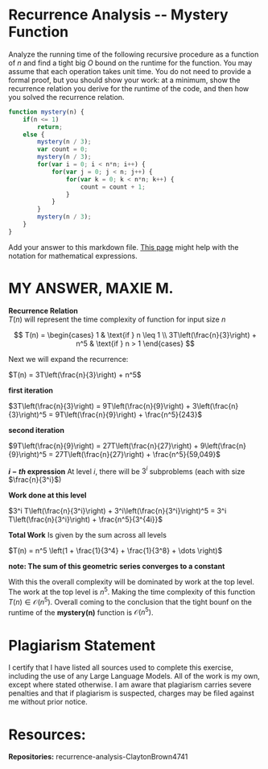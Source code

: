 # Recurrence Analysis -- Mystery Function

Analyze the running time of the following recursive procedure as a function of
$n$ and find a tight big $O$ bound on the runtime for the function. You may
assume that each operation takes unit time. You do not need to provide a formal
proof, but you should show your work: at a minimum, show the recurrence relation
you derive for the runtime of the code, and then how you solved the recurrence
relation.

```javascript
function mystery(n) {
    if(n <= 1)
        return;
    else {
        mystery(n / 3);
        var count = 0;
        mystery(n / 3);
        for(var i = 0; i < n*n; i++) {
            for(var j = 0; j < n; j++) {
                for(var k = 0; k < n*n; k++) {
                    count = count + 1;
                }
            }
        }
        mystery(n / 3);
    }
}
```

Add your answer to this markdown file. [This
page](https://docs.github.com/en/get-started/writing-on-github/working-with-advanced-formatting/writing-mathematical-expressions)
might help with the notation for mathematical expressions.

# MY ANSWER, MAXIE M.

**Recurrence Relation**  
$T(n)$ will represent the time complexity of function for input size $n$ 

$$
T(n) = 
\begin{cases}
1 & \text{if } n \leq 1 \\
3T\left(\frac{n}{3}\right) + n^5 & \text{if } n > 1
\end{cases}
$$

Next we will expand the recurrence:

$T(n) = 3T\left(\frac{n}{3}\right) + n^5$

**first iteration** 

$3T\left(\frac{n}{3}\right) = 9T\left(\frac{n}{9}\right) + 3\left(\frac{n}{3}\right)^5 = 9T\left(\frac{n}{9}\right) + \frac{n^5}{243}$

**second iteration** 

$9T\left(\frac{n}{9}\right) = 27T\left(\frac{n}{27}\right) + 9\left(\frac{n}{9}\right)^5 = 27T\left(\frac{n}{27}\right) + \frac{n^5}{59,049}$

**$i-th$ expression**
At level $i$, there will be $3^i$ subproblems (each with size $\frac{n}{3^i}$) 

**Work done at this level**

$3^i T\left(\frac{n}{3^i}\right) + 3^i\left(\frac{n}{3^i}\right)^5 = 3^i T\left(\frac{n}{3^i}\right) + \frac{n^5}{3^{4i}}$

**Total Work**
Is given by the sum across all levels 

$T(n) = n^5 \left(1 + \frac{1}{3^4} + \frac{1}{3^8} + \dots \right)$

**note: The sum of this geometric series converges to a constant**

With this the overall complexity will be dominated by work at the top level. The work at the top level is $n^5$. Making the time complexity of this function $T(n) \in \mathcal{O}(n^5)$. Overall coming to the conclusion that the tight bounf on the runtime of the **mystery(n)** function is $\mathcal{O}(n^5)$. 


# Plagiarism Statement
I certify that I have listed all sources used to complete this exercise, including the use of any Large Language Models. All of the work is my own, except where stated otherwise. I am aware that plagiarism carries severe penalties and that if plagiarism is suspected, charges may be filed against me without prior notice.

# Resources: 
**Repositories:** recurrence-analysis-ClaytonBrown4741 
